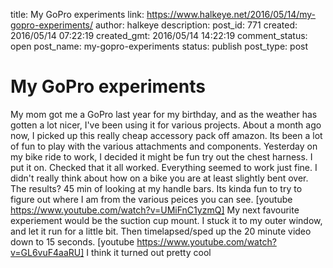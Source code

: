 title: My GoPro experiments
link: https://www.halkeye.net/2016/05/14/my-gopro-experiments/
author: halkeye
description: 
post_id: 771
created: 2016/05/14 07:22:19
created_gmt: 2016/05/14 14:22:19
comment_status: open
post_name: my-gopro-experiments
status: publish
post_type: post

# My GoPro experiments

My mom got me a GoPro last year for my birthday, and as the weather has gotten a lot nicer, I've been using it for various projects. About a month ago now, I picked up this really cheap accessory pack off amazon. Its been a lot of fun to play with the various attachments and components. Yesterday on my bike ride to work, I decided it might be fun try out the chest harness. I put it on. Checked that it all worked. Everything seemed to work just fine. I didn't really think about how on a bike you are at least slightly bent over. The results? 45 min of looking at my handle bars. Its kinda fun to try to figure out where I am from the various peices you can see. [youtube https://www.youtube.com/watch?v=UMiFnC1yzmQ] My next favourite experiement would be the suction cup mount. I stuck it to my outer window, and let it run for a little bit. Then timelapsed/sped up the 20 minute video down to 15 seconds. [youtube https://www.youtube.com/watch?v=GL6vuF4aaRU] I think it turned out pretty cool